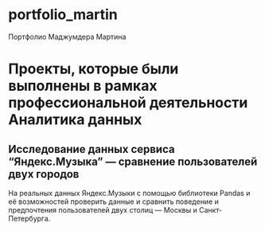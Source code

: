 # portfolio_martin
Портфолио Маджумдера Мартина
# Проекты, которые были выполнены в рамках профессиональной деятельности Аналитика данных

## Исследование данных сервиса “Яндекс.Музыка” — сравнение пользователей двух городов
На реальных данных Яндекс.Музыки c помощью библиотеки Pandas и её возможностей проверить данные и сравнить поведение и предпочтения пользователей двух столиц — Москвы и Санкт-Петербурга.
